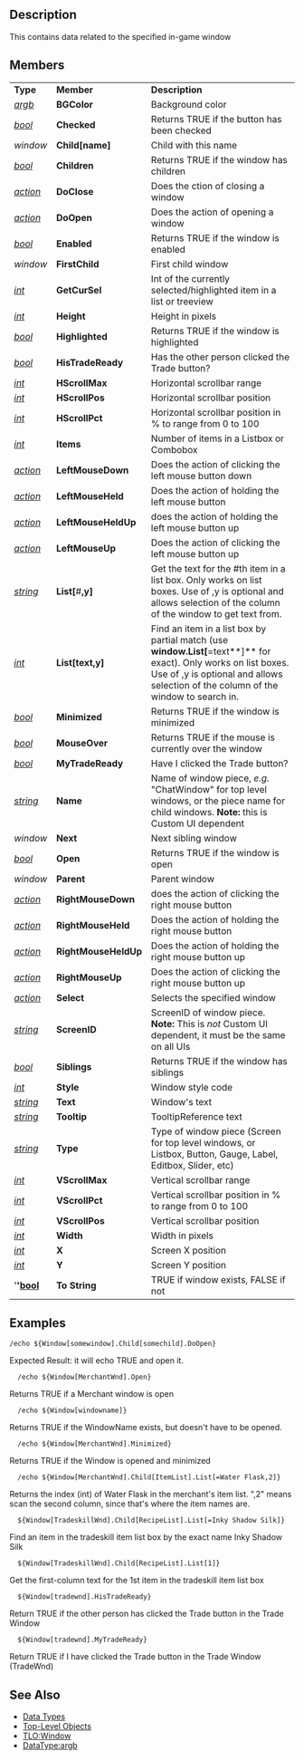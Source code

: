 ## Description

This contains data related to the specified in-game window

## Members

|                                        |                            |                                                                                                                                                                                                          |
|----------------------------------------|----------------------------|----------------------------------------------------------------------------------------------------------------------------------------------------------------------------------------------------------|
| **Type**                               | **Member**                 | **Description**                                                                                                                                                                                          |
| *[argb](datatype-argb.md)*     | **BGColor**                | Background color                                                                                                                                                                                         |
| *[bool](datatype-bool.md)*     | **Checked**                | Returns TRUE if the button has been checked                                                                                                                                                              |
| *window*                               | **Child\[**name**\]**      | Child with this name                                                                                                                                                                                     |
| *[bool](datatype-bool.md)*     | **Children**               | Returns TRUE if the window has children                                                                                                                                                                  |
| *[action](datatype-action.md)* | **DoClose**                | Does the ction of closing a window                                                                                                                                                                       |
| *[action](datatype-action.md)* | **DoOpen**                 | Does the action of opening a window                                                                                                                                                                      |
| *[bool](datatype-bool.md)*     | **Enabled**                | Returns TRUE if the window is enabled                                                                                                                                                                    |
| *window*                               | **FirstChild**             | First child window                                                                                                                                                                                       |
| *[int](datatype-int.md)*       | **GetCurSel**              | Int of the currently selected/highlighted item in a list or treeview                                                                                                                                     |
| *[int](datatype-int.md)*       | **Height**                 | Height in pixels                                                                                                                                                                                         |
| *[bool](datatype-bool.md)*     | **Highlighted**            | Returns TRUE if the window is highlighted                                                                                                                                                                |
| *[bool](datatype-bool.md)*     | **HisTradeReady**          | Has the other person clicked the Trade button?                                                                                                                                                           |
| *[int](datatype-int.md)*       | **HScrollMax**             | Horizontal scrollbar range                                                                                                                                                                               |
| *[int](datatype-int.md)*       | **HScrollPos**             | Horizontal scrollbar position                                                                                                                                                                            |
| *[int](datatype-int.md)*       | **HScrollPct**             | Horizontal scrollbar position in % to range from 0 to 100                                                                                                                                                |
| *[int](datatype-int.md)*       | **Items**                  | Number of items in a Listbox or Combobox                                                                                                                                                                 |
| *[action](datatype-action.md)* | **LeftMouseDown**          | Does the action of clicking the left mouse button down                                                                                                                                                   |
| *[action](datatype-action.md)* | **LeftMouseHeld**          | Does the action of holding the left mouse button                                                                                                                                                         |
| *[action](datatype-action.md)* | **LeftMouseHeldUp**        | does the action of holding the left mouse button up                                                                                                                                                      |
| *[action](datatype-action.md)* | **LeftMouseUp**            | Does the action of clicking the left mouse button up                                                                                                                                                     |
| *[string](datatype-string.md)* | **List\[**#**,**y**\]**    | Get the text for the #th item in a list box. Only works on list boxes. Use of ,y is optional and allows selection of the column of the window to get text from.                                          |
| *[int](datatype-int.md)*       | **List\[**text**,**y**\]** | Find an item in a list box by partial match (use **window.List\[**=text**\]** for exact). Only works on list boxes. Use of ,y is optional and allows selection of the column of the window to search in. |
| *[bool](datatype-bool.md)*     | **Minimized**              | Returns TRUE if the window is minimized                                                                                                                                                                  |
| *[bool](datatype-bool.md)*     | **MouseOver**              | Returns TRUE if the mouse is currently over the window                                                                                                                                                   |
| *[bool](datatype-bool.md)*     | **MyTradeReady**           | Have I clicked the Trade button?                                                                                                                                                                         |
| *[string](datatype-string.md)* | **Name**                   | Name of window piece, *e.g.* "ChatWindow" for top level windows, or the piece name for child windows. **Note:** this is Custom UI dependent                                                              |
| *window*                               | **Next**                   | Next sibling window                                                                                                                                                                                      |
| *[bool](datatype-bool.md)*     | **Open**                   | Returns TRUE if the window is open                                                                                                                                                                       |
| *window*                               | **Parent**                 | Parent window                                                                                                                                                                                            |
| *[action](datatype-action.md)* | **RightMouseDown**         | does the action of clicking the right mouse button                                                                                                                                                       |
| *[action](datatype-action.md)* | **RightMouseHeld**         | Does the action of holding the right mouse button                                                                                                                                                        |
| *[action](datatype-action.md)* | **RightMouseHeldUp**       | Does the action of holding the right mouse button up                                                                                                                                                     |
| *[action](datatype-action.md)* | **RightMouseUp**           | Does the action of clicking the right mouse button up                                                                                                                                                    |
| *[action](datatype-action.md)* | **Select**                 | Selects the specified window                                                                                                                                                                             |
| *[string](datatype-string.md)* | **ScreenID**               | ScreenID of window piece. **Note:** This is *not* Custom UI dependent, it must be the same on all UIs                                                                                                    |
| *[bool](datatype-bool.md)*     | **Siblings**               | Returns TRUE if the window has siblings                                                                                                                                                                  |
| *[int](datatype-int.md)*       | **Style**                  | Window style code                                                                                                                                                                                        |
| *[string](datatype-string.md)* | **Text**                   | Window's text                                                                                                                                                                                            |
| *[string](datatype-string.md)* | **Tooltip**                | TooltipReference text                                                                                                                                                                                    |
| *[string](datatype-string.md)* | **Type**                   | Type of window piece (Screen for top level windows, or Listbox, Button, Gauge, Label, Editbox, Slider, etc)                                                                                              |
| *[int](datatype-int.md)*       | **VScrollMax**             | Vertical scrollbar range                                                                                                                                                                                 |
| *[int](datatype-int.md)*       | **VScrollPct**             | Vertical scrollbar position in % to range from 0 to 100                                                                                                                                                  |
| *[int](datatype-int.md)*       | **VScrollPos**             | Vertical scrollbar position                                                                                                                                                                              |
| *[int](datatype-int.md)*       | **Width**                  | Width in pixels                                                                                                                                                                                          |
| *[int](datatype-int.md)*       | **X**                      | Screen X position                                                                                                                                                                                        |
| *[int](datatype-int.md)*       | **Y**                      | Screen Y position                                                                                                                                                                                        |
| '**'[bool](datatype-bool.md)** | **To String**              | TRUE if window exists, FALSE if not                                                                                                                                                                      |

## Examples

`/echo ${Window[somewindow].Child[somechild].DoOpen}`

Expected Result: it will echo TRUE and open it.

`  /echo ${Window[MerchantWnd].Open}`

Returns TRUE if a Merchant window is open

`  /echo ${Window[windowname]}`

Returns TRUE if the WindowName exists, but doesn't have to be opened.

`  /echo ${Window[MerchantWnd].Minimized}`

Returns TRUE if the Window is opened and minimized

`  /echo ${Window[MerchantWnd].Child[ItemList].List[=Water Flask,2]}`

Returns the index (int) of Water Flask in the merchant's item list. ",2" means scan the second column, since that's
where the item names are.

`  ${Window[TradeskillWnd].Child[RecipeList].List[=Inky Shadow Silk]}`

Find an item in the tradeskill item list box by the exact name Inky Shadow Silk

`  ${Window[TradeskillWnd].Child[RecipeList].List[1]}`

Get the first-column text for the 1st item in the tradeskill item list box

`  ${Window[tradewnd].HisTradeReady}`

Return TRUE if the other person has clicked the Trade button in the Trade Window

`  ${Window[tradewnd].MyTradeReady}`

Return TRUE if I have clicked the Trade button in the Trade Window (TradeWnd)

## See Also

-   [Data Types](data-types.md)
-   [Top-Level Objects](../top-level-objects/top-level-objects.md)
-   [TLO:Window](../top-level-objects/tlo-window.md)
-   [DataType:argb](datatype-argb.md)


